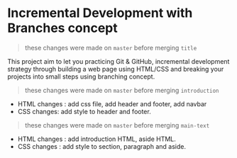 # Incremental Development with Branches concept

> these changes were made on ```master``` before merging ```title```

This project aim to let you practicing Git & GitHub, incremental development strategy through building a web page using HTML/CSS and breaking your projects into small steps using branching concept.

> these changes were made on ```master``` before merging ```introduction```

- HTML changes : add css file, add header and footer, add navbar
- CSS changes: add style to header and footer.

> these changes were made on ```master``` before merging ```main-text```

- HTML changes : add introduction HTML, aside HTML.
- CSS changes : add style to section, paragraph and aside.
